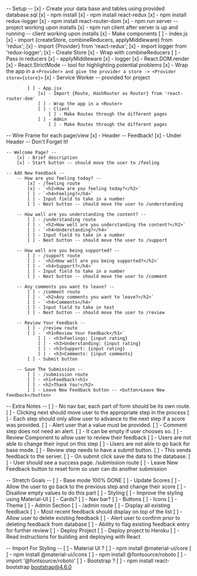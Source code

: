 -- Setup --
    [x] - Create your data base and tables using provided database.sql
    [x] - npm install
    [x] - npm install react-redux
    [x] - npm install redux-logger
    [x] - npm install react-router-dom
    [x] - npm run server -- project working upon installs
        [x] - npm run client after server is up and running -- client working upon installs
    [x] - Make components
        [ ] - index.js
            [x] - import {createStore, combineReducers, applyMiddleware} from 'redux';
            [x] - import {Provider} from 'react-redux';
            [x] - import logger from 'redux-logger';
            [x] - Create Store
                [x] - Wrap with combineReducers
                    [ ] - Pass in reducers
                [x] - applyMiddleware
                    [x] - logger
            [x] - React.DOM.render
                [x] - React.StrictMode -- tool for highlighting potential problems
                [x] - Wrap the app in a `<Provider> and give the provider a store -> <Provider store={store}>`
                [x] - Service Worker -- provided for project

            [ ] - App.jsx
                [x] - Import {Route, HashRouter as Router} from 'react-router-dom'
                [ ] - Wrap the app in a <Router>
                [ ] - Client
                    [ ] - Make Routes through the different pages
                [ ] - Admin
                    [ ] - Make Routes through the different pages

-- Wire Frame for each page/view
    [x] - Header -- Feedback!
        [x] - Under Header -- Don't Forget It!

    -- Welcome Page? --
        [x] - Brief description
        [x] - Start button -- should move the user to /feeling

    -- Add New Feedback --
        -- How are you feeling today? --
            [x] - /feeling route
            [x] - `<h2>How are you feeling today?</h2>`
            [ ] - `<h4>Feeling?</h4>`
            [ ] - Input field to take in a number
            [ ] - Next button -- should move the user to /understanding

        -- How well are you understanding the content? --
            [ ] - /understanding route
            [ ] - `<h2>How well are you understanding the content?</h2>`
            [ ] - `<h4>Understanding?</h4>`
            [ ] - Input field to take in a number
            [ ] - Next button -- should move the user to /support

        -- How well are you being supported? --
            [ ] - /support route
            [ ] - `<h2>How well are you being supported?</h2>`
            [ ] - `<h4>Support?</h4>`
            [ ] - Input field to take in a number
            [ ] - Next button -- should move the user to /comment

        -- Any comments you want to leave? --
            [ ] - /comment route
            [ ] - `<h2>Any comments you want to leave?</h2>`
            [ ] - `<h4>Comments</h4>`
            [ ] - Input field to take in text
            [ ] - Next button -- should move the user to /review

        -- Review Your Feedback --
            [ ] - /review route
            [ ] - `<h1>Review Your Feedback</h1>`
                [ ] - <h3>Feelings: {input rating}
                [ ] - <h3>Understanding: {input rating}
                [ ] - <h3>Support: {input rating}
                [ ] - <h3>Comments: {input comments}
            [ ] - Submit button

        -- Save The Submission --
            [ ] - /submission route
            [ ] - <h1>Feedback!<h1>
            [ ] - <h2>Thank You!</h2>
            [ ] - Leave New Feedback button -- <button>Leave New Feedback</button>

-- Extra Notes --
    [ ] - No nav bar, each part of form should be its own route.
        [ ] - Clicking next should move user to the appropriate step in the process
    [ ] - Each step should only allow user to advance to the next step if a score was provided.
        [ ] - Alert user that a value must be provided.
    [ ] - Comment step does not need an alert.
        [ ] - It can be empty if user chooses so.
    [ ] - Review Component to allow user to review their feedback
        [ ] - Users are not able to change their input on this step
        [ ] - Users are not able to go back for base mode.
    [ ] - Review step needs to have a submit button.
        [ ] - This sends feedback to the server.
        [ ] - On submit click save the data to the database.
        [ ] - User should see a success page. /submission route
            [ ] - Leave New Feedback button to reset form so user can do another submission




-- Stretch Goals --
    [ ] - Base mode 100% DONE
    [ ] - Update Scores
        [ ] - Allow the user to go back to the previous step and change their score
            [ ] - Disallow empty values to do this part
    [ ] - Styling
        [ ] - Improve the styling using Material-UI
            [ ] - Cards?
            [ ] - Nav bar?
            [ ] - Buttons
            [ ] - Icons
            [ ] - Theme
    [ ] - Admin Section
        [ ] - /admin route
            [ ] - Display all existing feedback
            [ ] - Most recent feedback should display on top of the list
            [ ] - Allow user to delete existing feedback
                [ ] - Alert user to confirm prior to deleting feedback from database
            [ ] - Ability to flag existing feedback entry for further review
    [ ] - Deploy Project
        [ ] - Deploy project to Heroku
            [ ] - Read instructions for building and deploying with React

-- Import For Styling --
    [ ] - Material UI ?
        [ ] - npm install @material-ui/core
        [ ] - npm install @material-ui/icons
        [ ] - npm install @fontsource/roboto
            [ ] - import '@fontsource/roboto'
    [ ] - Bootstrap ?
        [ ] - npm install react-bootstrap bootstrap@4.6.0
